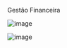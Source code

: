 Gestão Financeira

![image](https://user-images.githubusercontent.com/126597972/227101507-64b71f8f-db86-4888-8154-15aee8de6271.png)


![image](https://user-images.githubusercontent.com/126597972/228700914-2238af98-9ce9-4063-ab8d-2af3f18f4d01.png)
